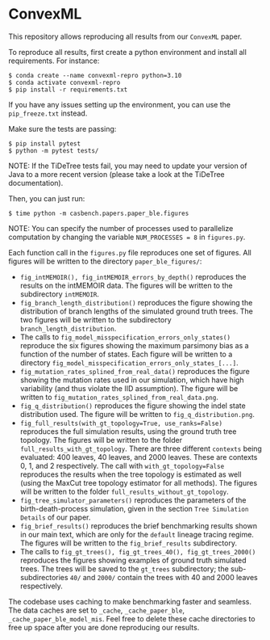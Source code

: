 # ConvexML

This repository allows reproducing all results from our `ConvexML` paper.

To reproduce all results, first create a python environment and install all requirements. For instance:

```
$ conda create --name convexml-repro python=3.10
$ conda activate convexml-repro
$ pip install -r requirements.txt
```

If you have any issues setting up the environment, you can use the `pip_freeze.txt` instead.

Make sure the tests are passing:

```
$ pip install pytest
$ python -m pytest tests/
```

NOTE: If the TiDeTree tests fail, you may need to update your version of Java to a more recent version (please take a look at the TiDeTree documentation).

Then, you can just run:

```
$ time python -m casbench.papers.paper_ble.figures
```

NOTE: You can specify the number of processes used to parallelize computation by changing the variable `NUM_PROCESSES = 8` in `figures.py`.

Each function call in the `figures.py` file reproduces one set of figures. All figures will be written to the directory `paper_ble_figures/`:
- `fig_intMEMOIR(), fig_intMEMOIR_errors_by_depth()` reproduces the results on the intMEMOIR data. The figures will be written to the subdirectory `intMEMOIR`.
- `fig_branch_length_distribution()` reproduces the figure showing the distribution of branch lengths of the simulated ground truth trees. The two figures will be written to the subdirectory `branch_length_distribution`.
- The calls to `fig_model_misspecification_errors_only_states()` reproduce the six figures showing the maximum parsimony bias as a function of the number of states. Each figure will be written to a directory `fig_model_misspecification_errors_only_states_[...]`.
- `fig_mutation_rates_splined_from_real_data()` reproduces the figure showing the mutation rates used in our simulation, which have high variability (and thus violate the IID assumption). The figure will be written to `fig_mutation_rates_splined_from_real_data.png`.
- `fig_q_distribution()` reproduces the figure showing the indel state distribution used. The figure will be written to `fig_q_distribution.png`.
- `fig_full_results(with_gt_topology=True, use_ranks=False)` reproduces the full simulation results, using the ground truth tree topology. The figures will be written to the folder `full_results_with_gt_topology`. There are three different `contexts` being evaluated: 400 leaves, 40 leaves, and 2000 leaves. These are contexts 0, 1, and 2 respectively. The call with `with_gt_topology=False` reproduces the results when the tree topology is estimated as well (using the MaxCut tree topology estimator for all methods). The figures will be written to the folder `full_results_without_gt_topology`.
- `fig_tree_simulator_parameters()` reproduces the parameters of the birth-death-process simulation, given in the section `Tree Simulation Details` of our paper.
- `fig_brief_results()` reproduces the brief benchmarking results shown in our main text, which are only for the `default` lineage tracing regime. The figures will be written to the `fig_brief_results` subdirectory.
- The calls to `fig_gt_trees(), fig_gt_trees_40(), fig_gt_trees_2000()` reproduces the figures showing examples of ground truth simulated trees. The trees will be saved to the `gt_trees` subdirectory; the sub-subdirectories `40/` and `2000/` contain the trees with 40 and 2000 leaves respectively.

The codebase uses caching to make benchmarking faster and seamless. The data caches are set to `_cache`, `_cache_paper_ble`, `_cache_paper_ble_model_mis`. Feel free to delete these cache directories to free up space after you are done reproducing our results.
